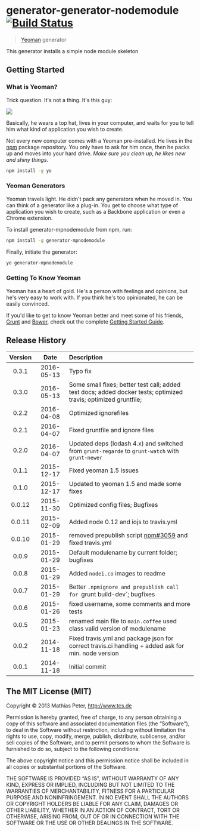 # generator-generator-nodemodule [![Build Status](https://secure.travis-ci.org/mpneuried/generator-mpnodemodule.png?branch=master)](https://travis-ci.org/mpneuried/generator-mpnodemodule)

> [Yeoman](http://yeoman.io) generator

This generator installs a simple node module skeleton

## Getting Started

### What is Yeoman?

Trick question. It's not a thing. It's this guy:

![](http://i.imgur.com/JHaAlBJ.png)

Basically, he wears a top hat, lives in your computer, and waits for you to tell him what kind of application you wish to create.

Not every new computer comes with a Yeoman pre-installed. He lives in the [npm](https://npmjs.org) package repository. You only have to ask for him once, then he packs up and moves into your hard drive. *Make sure you clean up, he likes new and shiny things.*

```bash
npm install -g yo
```

### Yeoman Generators

Yeoman travels light. He didn't pack any generators when he moved in. You can think of a generator like a plug-in. You get to choose what type of application you wish to create, such as a Backbone application or even a Chrome extension.

To install generator-mpnodemodule from npm, run:

```bash
npm install -g generator-mpnodemodule
```

Finally, initiate the generator:

```bash
yo generator-mpnodemodule
```

### Getting To Know Yeoman

Yeoman has a heart of gold. He's a person with feelings and opinions, but he's very easy to work with. If you think he's too opinionated, he can be easily convinced.

If you'd like to get to know Yeoman better and meet some of his friends, [Grunt](http://gruntjs.com) and [Bower](http://bower.io), check out the complete [Getting Started Guide](https://github.com/yeoman/yeoman/wiki/Getting-Started).

## Release History
|Version|Date|Description|
|:--:|:--:|:--|
|0.3.1|2016-05-13|Typo fix|
|0.3.0|2016-05-13|Some small fixes; better test call; added test docs; added docker tests; optimized travis; optimized gruntfile;|
|0.2.2|2016-04-08|Optimized ignorefiles|
|0.2.1|2016-04-07|Fixed gruntfile and ignore files|
|0.2.0|2016-04-07|Updated deps (lodash 4.x) and switched from `grunt-regarde` to `grunt-watch` with `grunt-newer`|
|0.1.1|2015-12-17|Fixed yeoman 1.5 issues|
|0.1.0|2015-12-17|Updated to yeoman 1.5 and made some fixes|
|0.0.12|2015-11-30|Optimized config files; Bugfixes|
|0.0.11|2015-02-09|Added node 0.12 and iojs to travis.yml|
|0.0.10|2015-01-29|removed prepublish script [npm#3059](https://github.com/npm/npm/issues/3059) and fixed travis.yml|
|0.0.9|2015-01-29|Default modulename by current folder; bugfixes|
|0.0.8|2015-01-29|Added `nodei.co` images to readme|
|0.0.7|2015-01-29|Better `.npmignore and prepublish call for `grunt build-dev`; bugfixes|
|0.0.6|2015-01-26|fixed username, some comments and more tests|
|0.0.5|2015-01-23|renamed main file to `main.coffee` used class valid version of modulename|
|0.0.2|2014-11-18|Fixed travis.yml and package json for correct travis.ci handling + added ask for min. node version|
|0.0.1|2014-11-18|Initial commit|

## The MIT License (MIT)

Copyright © 2013 Mathias Peter, http://www.tcs.de

Permission is hereby granted, free of charge, to any person obtaining a copy of this software and associated documentation files (the “Software”), to deal in the Software without restriction, including without limitation the rights to use, copy, modify, merge, publish, distribute, sublicense, and/or sell copies of the Software, and to permit persons to whom the Software is furnished to do so, subject to the following conditions:

The above copyright notice and this permission notice shall be included in all copies or substantial portions of the Software.

THE SOFTWARE IS PROVIDED “AS IS”, WITHOUT WARRANTY OF ANY KIND, EXPRESS OR IMPLIED, INCLUDING BUT NOT LIMITED TO THE WARRANTIES OF MERCHANTABILITY, FITNESS FOR A PARTICULAR PURPOSE AND NONINFRINGEMENT. IN NO EVENT SHALL THE AUTHORS OR COPYRIGHT HOLDERS BE LIABLE FOR ANY CLAIM, DAMAGES OR OTHER LIABILITY, WHETHER IN AN ACTION OF CONTRACT, TORT OR OTHERWISE, ARISING FROM, OUT OF OR IN CONNECTION WITH THE SOFTWARE OR THE USE OR OTHER DEALINGS IN THE SOFTWARE.
